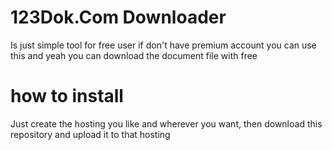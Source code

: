 # 123Dok.Com Downloader
Is just simple tool for free user if don't have premium account you can use this and yeah you can download the document file with free

# how to install
Just create the hosting you like and wherever you want, then download this repository and upload it to that hosting